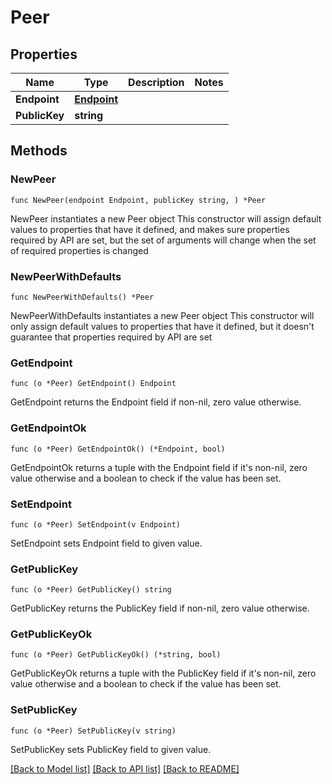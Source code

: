 # Peer

## Properties

Name | Type | Description | Notes
------------ | ------------- | ------------- | -------------
**Endpoint** | [**Endpoint**](Endpoint.md) |  | 
**PublicKey** | **string** |  | 

## Methods

### NewPeer

`func NewPeer(endpoint Endpoint, publicKey string, ) *Peer`

NewPeer instantiates a new Peer object
This constructor will assign default values to properties that have it defined,
and makes sure properties required by API are set, but the set of arguments
will change when the set of required properties is changed

### NewPeerWithDefaults

`func NewPeerWithDefaults() *Peer`

NewPeerWithDefaults instantiates a new Peer object
This constructor will only assign default values to properties that have it defined,
but it doesn't guarantee that properties required by API are set

### GetEndpoint

`func (o *Peer) GetEndpoint() Endpoint`

GetEndpoint returns the Endpoint field if non-nil, zero value otherwise.

### GetEndpointOk

`func (o *Peer) GetEndpointOk() (*Endpoint, bool)`

GetEndpointOk returns a tuple with the Endpoint field if it's non-nil, zero value otherwise
and a boolean to check if the value has been set.

### SetEndpoint

`func (o *Peer) SetEndpoint(v Endpoint)`

SetEndpoint sets Endpoint field to given value.


### GetPublicKey

`func (o *Peer) GetPublicKey() string`

GetPublicKey returns the PublicKey field if non-nil, zero value otherwise.

### GetPublicKeyOk

`func (o *Peer) GetPublicKeyOk() (*string, bool)`

GetPublicKeyOk returns a tuple with the PublicKey field if it's non-nil, zero value otherwise
and a boolean to check if the value has been set.

### SetPublicKey

`func (o *Peer) SetPublicKey(v string)`

SetPublicKey sets PublicKey field to given value.



[[Back to Model list]](../README.md#documentation-for-models) [[Back to API list]](../README.md#documentation-for-api-endpoints) [[Back to README]](../README.md)



